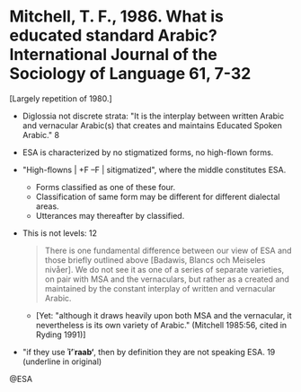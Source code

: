 # Mitchell, T. F., 1986. What is educated standard Arabic?  International Journal of  the Sociology of Language 61, 7-32

[Largely repetition of 1980.]

- Diglossia not discrete strata: "It is the interplay between written Arabic and vernacular Arabic(s) that creates and maintains Educated Spoken Arabic." 8

- ESA is characterized by no stigmatized forms, no high-flown forms. 

- "High-flowns | +F –F | sitigmatized", where the middle constitutes ESA. 
    - Forms classified as one of these four.
    - Classification of same form may be different for different dialectal areas.
    - Utterances may thereafter by classified.

- This is not levels: 12

    > There is one fundamental difference between our view of ESA and those briefly outlined above [Badawis, Blancs och Meiseles nivåer]. We do not see it as one of a series of separate varieties, on pair with MSA and the vernaculars, but rather as a created and maintained by the constant interplay of written and vernacular Arabic.
    
    - [Yet: "although it draws heavily upon both MSA and the vernacular, it nevertheless is its own variety of Arabic." (Mitchell 1985:56, cited in Ryding 1991)] 

- "if they use **ʾi’ʿraab‘**, then by definition they are not speaking ESA. 19 (underline in original)

@ESA
